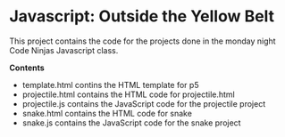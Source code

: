 # Javascript: Outside the Yellow Belt
This project contains the code for the projects done in the monday night Code Ninjas Javascript class.

**Contents**

  * template.html contins the HTML template for p5
  * projectile.html contains the HTML code for projectile.html
  * projectile.js contains the JavaScript code for the projectile project
  * snake.html contains the HTML code for snake
  * snake.js contains the JavaScript code for the snake project

